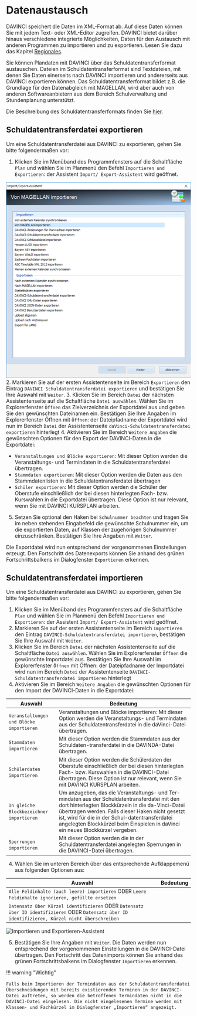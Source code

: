 # Datenaustausch

DAVINCI speichert die Daten im XML-Format ab. Auf diese Daten können Sie mit jedem Text- oder XML-Editor zugreifen. DAVINCI bietet darüber hinaus verschiedene integrierte Möglichkeiten, Daten für den Austausch mit anderen Programmen zu importieren und zu exportieren. Lesen Sie dazu das Kapitel [Regionales](https://doc.davinci6.stueber.de/10.regionales/allgemeines/).

Sie können Plandaten mit DAVINCI über das Schuldatentransferformat austauschen. Dateien im Schuldatentransferformat sind Textdateien, mit denen Sie Daten einerseits nach DAVINCI importieren und andererseits aus DAVINCI exportieren können. Das Schuldatentransferformat bildet z.B. die Grundlage für den Datenabgleich mit MAGELLAN, wird aber auch von anderen Softwareanbietern aus dem Bereich Schulverwaltung und Stundenplanung unterstützt.

Die Beschreibung des Schuldatentransferformats finden Sie [hier](https://doc.sdtf.stueber.de/).

## Schuldatentransferdatei exportieren

Um eine Schuldatentransferdatei aus DAVINCI zu exportieren, gehen Sie bitte folgendermaßen vor:

1. Klicken Sie im Menüband des Programmfensters auf die Schaltfläche `Plan` und wählen Sie im Planmenü den Befehl `Importieren und Exportieren`: der Assistent `Import/ Export-Assistent` wird geöffnet.

![Import/Export-Assistent](..\assets\images\datenaustausch\datenaustausch1.png)
2. Markieren Sie auf der ersten Assistentenseite im Bereich `Exportieren` den Eintrag `DAVINCI Schuldatentransferdatei exportieren` und bestätigen Sie Ihre Auswahl mit `Weiter`.
3. Klicken Sie im Bereich `Datei` der nächsten Assistentenseite auf die Schaltfläche `Datei auswählen`. Wählen Sie im Explorerfenster `Öffnen` das Zielverzeichnis der Exportdatei aus und geben Sie den gewünschten Dateinamen ein. Bestätigen Sie Ihre Angaben im Explorerfenster Öffnen mit `Öffnen`: der Dateipfadname der Exportdatei wird nun im Bereich `Datei` der Assistentenseite `daVinci-Schuldatentransferdatei exportieren` hinterlegt
4. Aktivieren Sie im Bereich `Weitere Angaben` die gewünschten Optionen für den Export der DAVINCI-Daten in die Exportdatei:
   * `Veranstaltungen und Blöcke exportieren`: Mit dieser Option werden die Veranstaltungs- und Termindaten in die Schuldatentransferdatei übertragen.
   * `Stammdaten exportieren`: Mit dieser Option werden die Daten aus den Stammdatenlisten in die Schuldatentransferdatei übertragen
   * `Schüler exportieren`: Mit dieser Option werden die Schüler der Oberstufe einschließlich der bei diesen hinterlegten Fach- bzw. Kurswahlen in die Exportdatei übertragen. Diese Option ist nur relevant, wenn Sie mit DAVINCI KURSPLAN arbeiten.
5. Setzen Sie optional den Haken bei `Schulnummer beachten` und tragen Sie im neben stehenden Eingabefeld die gewünschte Schulnummer ein, um die exportierten Daten, auf Klassen der zugehörigen Schulnummer einzuschränken. Bestätigen Sie Ihre Angaben mit `Weiter`.

Die Exportdatei wird nun entsprechend der vorgenommenen Einstellungen erzeugt. Den Fortschritt des Datenexports können Sie anhand des grünen Fortschrittsbalkens im Dialogfenster `Exportieren` erkennen.

## Schuldatentransferdatei importieren

Um eine Schuldatentransferdatei aus DAVINCI zu exportieren, gehen Sie bitte folgendermaßen vor:

1. Klicken Sie im Menüband des Programmfensters auf die Schaltfläche `Plan` und wählen Sie im Planmenü den Befehl `Importieren und Exportieren`: der Assistent `Import/ Export-Assistent` wird geöffnet.
2. Markieren Sie auf der ersten Assistentenseite im Bereich `Importieren` den Eintrag `DAVINCI-Schuldatentransferdatei importieren`, bestätigen Sie Ihre Auswahl mit `Weiter`.
3. Klicken Sie im Bereich `Datei` der nächsten Assistentenseite auf die Schaltfläche `Datei auswählen`. Wählen Sie im Explorerfenster `Öffnen` die gewünschte Importdatei aus. Bestätigen Sie Ihre Auswahl im Explorerfenster `Öffnen` mit Öffnen: der Dateipfadname der Importdatei wird nun im Bereich `Datei` der Assistentenseite `DAVINCI-Schuldatentransferdatei importieren` hinterlegt
4. Aktivieren Sie im Bereich `Weitere Angaben` die gewünschten Optionen für den Import der DAVINCI-Daten in die Exportdatei:
   
|Auswahl | Bedeutung|
|---|---|
|`Veranstaltungen und Blöcke importieren`|Veranstaltungen und Blöcke importieren: Mit dieser Option werden die Veranstaltungs- und Termindaten aus der Schuldatentransferdatei in die daVinci-Datei übertragen.|
|`Stammdaten importieren` | Mit dieser Option werden die Stammdaten aus der Schuldaten-transferdatei in die DAVINDA-Datei übertragen.|
|`Schülerdaten importieren`| Mit dieser Option werden die Schülerdaten der Oberstufe einschließlich der bei diesen hinterlegten Fach- bzw. Kurswahlen in die DAVINCI-Datei übertragen. Diese Option ist nur relevant, wenn Sie mit DAVINCI KURSPLAN arbeiten.|
|`In gleiche Blockbezeichner importieren` | Um anzugeben, das die Veranstaltungs- und Ter-mindaten aus der Schuldatentransferdatei mit den dort hinterlegten Blockkürzeln in die da-Vinci-Datei übertragen werden. Falls dieser Haken nicht gesetzt ist, wird für die in der Schul-datentransferdatei angelegten Blockkürzel beim Einspielen in daVinci ein neues Blockkürzel vergeben.|
|`Sperrungen importieren` | Mit dieser Option werden die in der Schuldatentransferdatei angelegten Sperrungen in die DAVINCI-Datei übertragen.
4. Wählen Sie im unteren Bereich über das entsprechende Aufklappemenü aus folgenden Optionen aus:
   
|Auswahl | Bedeutung|
|---|---|
|`Alle Feldinhalte (auch leere) importieren` ODER `Leere Feldinhalte ignorieren, gefüllte ersetzen` | |
|`Datensatz über Kürzel identifizieren` ODER `Datensatz über ID identifizieren` ODER `Datensatz über ID identifizieren, Kürzel nicht überschreiben`||

![Importieren und Exportieren-Assistent](/assets/images/KP/datenabgleich2.png)

5. Bestätigen Sie Ihre Angaben mit `Weiter`. Die Daten werden nun entsprechend der vorgenommenen Einstellungen in die DAVINCI-Datei übertragen. Den Fortschritt des Datenimports können Sie anhand des grünen Fortschrittsbalkens im Dialogfenster `Importieren` erkennen.

!!! warning "Wichtig"

    Falls beim Importieren der Termindaten aus der Schuldatentransferdatei Überschneidungen mit bereits existierenden Terminen in der DAVINCI-Datei auftreten, so werden die betroffenen Termindaten nicht in die DAVINCI-Datei eingelesen. Die nicht eingelesenen Termine werden mit Klassen- und Fachkürzel im Dialogfenster „Importieren“ angezeigt.
